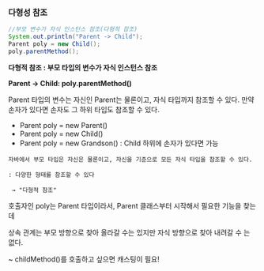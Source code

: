 ### 다형성 참조

```java
//부모 변수가 자식 인스턴스 참조(다형적 참조)
System.out.println("Parent -> Child");
Parent poly = new Child();
poly.parentMethod();
```

<b> 다형적 참조 : 부모 타입의 변수가 자식 인스턴스 참조

Parent → Child: poly.parentMethod()</b>

Parent 타입의 변수는 자신인 Parent는 물론이고, 자식 타입까지 참조할 수 있다. 만약 손자가 있다면 손자도 그 하위 타입도 참조할 수 있다.

- Parent poly = new Parent()
- Parent poly = new Child()
- Parent poly = new Grandson() : Child 하위에 손자가 있다면 가능

```
자바에서 부모 타입은 자신은 물론이고, 자신을 기준으로 모든 자식 타입을 참조할 수 있다.

: 다양한 형태를 참조할 수 있다

 → "다형적 참조"
```

호출자인 poly는 Parent 타입이라서, Parent 클래스부터 시작해서 필요한 기능을 찾는데

상속 관계는 부모 방향으로 찾아 올라갈 수는 있지만 자식 방향으로 찾아 내려갈 수 는 없다.

~ childMethod()를 호출하고 싶으면 캐스팅이 필요!
